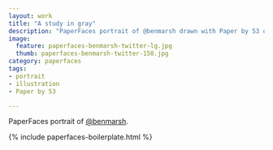 ```yaml
---
layout: work
title: "A study in gray"
description: "PaperFaces portrait of @benmarsh drawn with Paper by 53 on an iPad."
image: 
  feature: paperfaces-benmarsh-twitter-lg.jpg
  thumb: paperfaces-benmarsh-twitter-150.jpg
category: paperfaces
tags: 
- portrait
- illustration
- Paper by 53

---
```


PaperFaces portrait of [@benmarsh](http://twitter.com/benmarsh).

{% include paperfaces-boilerplate.html %}